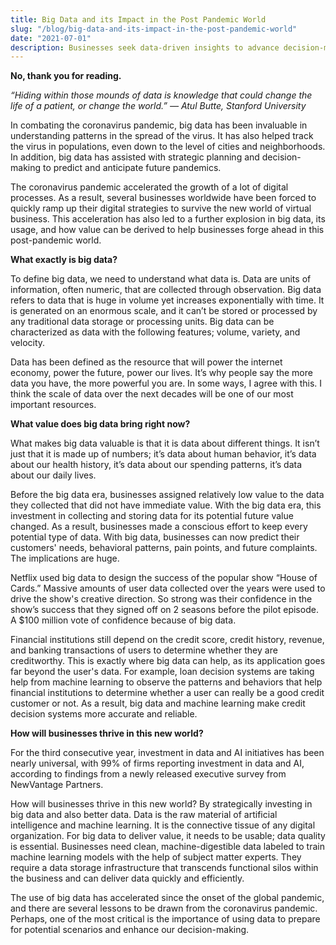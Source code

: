 ```yaml
---
title: Big Data and its Impact in the Post Pandemic World
slug: "/blog/big-data-and-its-impact-in-the-post-pandemic-world"
date: "2021-07-01"
description: Businesses seek data-driven insights to advance decision-making at all levels.
---
```


**No, thank you for reading.**

*“Hiding within those mounds of data is knowledge that could change the life of a patient, or change the world.” — Atul Butte, Stanford University*

In combating the coronavirus pandemic, big data has been invaluable in understanding patterns in the spread of the virus. It has also helped track the virus in populations, even down to the level of cities and neighborhoods. In addition, big data has assisted with strategic planning and decision-making to predict and anticipate future pandemics.

The coronavirus pandemic accelerated the growth of a lot of digital processes. As a result, several businesses worldwide have been forced to quickly ramp up their digital strategies to survive the new world of virtual business. This acceleration has also led to a further explosion in big data, its usage, and how value can be derived to help businesses forge ahead in this post-pandemic world.


**What exactly is big data?**

To define big data, we need to understand what data is. Data are units of information, often numeric, that are collected through observation. Big data refers to data that is huge in volume yet increases exponentially with time. It is generated on an enormous scale, and it can’t be stored or processed by any traditional data storage or processing units. Big data can be characterized as data with the following features; volume, variety, and velocity.

Data has been defined as the resource that will power the internet economy, power the future, power our lives. It’s why people say the more data you have, the more powerful you are. In some ways, I agree with this. I think the scale of data over the next decades will be one of our most important resources.

**What value does big data bring right now?**

What makes big data valuable is that it is data about different things. It isn’t just that it is made up of numbers; it’s data about human behavior, it’s data about our health history, it’s data about our spending patterns, it’s data about our daily lives.

Before the big data era, businesses assigned relatively low value to the data they collected that did not have immediate value. With the big data era, this investment in collecting and storing data for its potential future value changed. As a result, businesses made a conscious effort to keep every potential type of data. With big data, businesses can now predict their customers' needs, behavioral patterns, pain points, and future complaints. The implications are huge.

Netflix used big data to design the success of the popular show “House of Cards.” Massive amounts of user data collected over the years were used to drive the show's creative direction. So strong was their confidence in the show’s success that they signed off on 2 seasons before the pilot episode. A $100 million vote of confidence because of big data.

Financial institutions still depend on the credit score, credit history, revenue, and banking transactions of users to determine whether they are creditworthy. This is exactly where big data can help, as its application goes far beyond the user's data. For example, loan decision systems are taking help from machine learning to observe the patterns and behaviors that help financial institutions to determine whether a user can really be a good credit customer or not. As a result, big data and machine learning make credit decision systems more accurate and reliable.

**How will businesses thrive in this new world?**

For the third consecutive year, investment in data and AI initiatives has been nearly universal, with 99% of firms reporting investment in data and AI, according to findings from a newly released executive survey from NewVantage Partners.

How will businesses thrive in this new world? By strategically investing in big data and also better data. Data is the raw material of artificial intelligence and machine learning. It is the connective tissue of any digital organization. For big data to deliver value, it needs to be usable; data quality is essential. Businesses need clean, machine-digestible data labeled to train machine learning models with the help of subject matter experts. They require a data storage infrastructure that transcends functional silos within the business and can deliver data quickly and efficiently.

The use of big data has accelerated since the onset of the global pandemic, and there are several lessons to be drawn from the coronavirus pandemic. Perhaps, one of the most critical is the importance of using data to prepare for potential scenarios and enhance our decision-making.